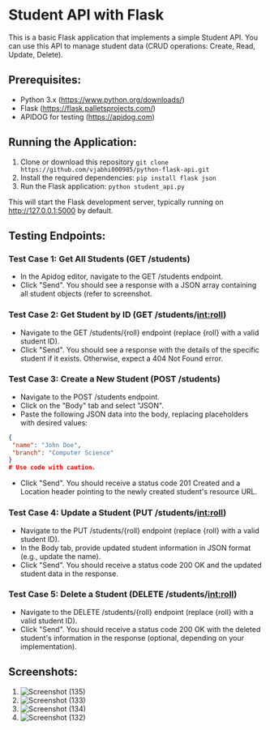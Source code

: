 # Student API with Flask ‍
This is a basic Flask application that implements a simple Student API. You can use this API to manage student data (CRUD operations: Create, Read, Update, Delete).

## Prerequisites:
- Python 3.x (https://www.python.org/downloads/)
- Flask (https://flask.palletsprojects.com/)
- APIDOG for testing (https://apidog.com)

## Running the Application:
1. Clone or download this repository ```git clone https://github.com/vjabhi000985/python-flask-api.git```
2. Install the required dependencies: ```pip install flask json```
3. Run the Flask application: ```python student_api.py```

This will start the Flask development server, typically running on http://127.0.0.1:5000 by default.

## Testing Endpoints:

### Test Case 1: Get All Students (GET /students)
  - In the Apidog editor, navigate to the GET /students endpoint.
  - Click "Send". You should see a response with a JSON array containing all student objects (refer to screenshot.

### Test Case 2: Get Student by ID (GET /students/<int:roll>)
  - Navigate to the GET /students/{roll} endpoint (replace {roll} with a valid student ID).
  - Click "Send". You should see a response with the details of the specific student if it exists. Otherwise, expect a 404 Not Found error. 

### Test Case 3: Create a New Student (POST /students)
  - Navigate to the POST /students endpoint.
  - Click on the "Body" tab and select "JSON".
  - Paste the following JSON data into the body, replacing placeholders with desired values:
  ``` JSON
 {
   "name": "John Doe",
   "branch": "Computer Science"
 }
 # Use code with caution.
 ```
 - Click "Send". You should receive a status code 201 Created and a Location header pointing to the newly created student's resource URL.

### Test Case 4: Update a Student (PUT /students/<int:roll>)
  - Navigate to the PUT /students/{roll} endpoint (replace {roll} with a valid student ID).
  - In the Body tab, provide updated student information in JSON format (e.g., update the name).
  - Click "Send". You should receive a status code 200 OK and the updated student data in the response.

### Test Case 5: Delete a Student (DELETE /students/<int:roll>)
  - Navigate to the DELETE /students/{roll} endpoint (replace {roll} with a valid student ID).
  - Click "Send". You should receive a status code 200 OK with the deleted student's information in the response (optional, depending on your implementation).

## Screenshots:
1. ![Screenshot (135)](https://github.com/vjabhi000985/python-flask-api/assets/46738718/c6ec3df5-2be3-4cf2-bbd4-6d4b43dbf0ef)
2. ![Screenshot (133)](https://github.com/vjabhi000985/python-flask-api/assets/46738718/6839b27a-bca0-44f0-aee6-8fc277e24727)
3. ![Screenshot (134)](https://github.com/vjabhi000985/python-flask-api/assets/46738718/d440c611-0347-4d75-976a-d6e2eb6217d8)
4. ![Screenshot (132)](https://github.com/vjabhi000985/python-flask-api/assets/46738718/b1585fff-d30a-49b6-be1c-8d3cf022196e)

